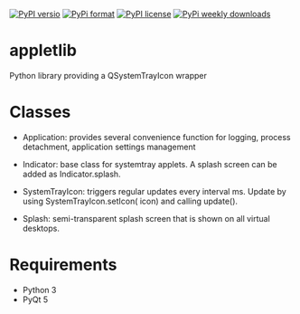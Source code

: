 [![PyPI versio](https://img.shields.io/pypi/v/appletlib)](https://pypi.org/project/appletlib/)
[![PyPi format](https://img.shields.io/pypi/format/appletlib)](https://pypi.org/project/appletlib/)
[![PyPI license](https://img.shields.io/pypi/l/appletlib)](https://pypi.org/project/appletlib/)
[![PyPi weekly downloads](https://img.shields.io/pypi/dw/appletlib)](https://pypi.org/project/appletlib/)

appletlib
==============

Python library providing a QSystemTrayIcon wrapper

Classes
=============

- Application: provides several convenience function for logging,
  process detachment, application settings management

- Indicator:  base class for systemtray applets. A splash
  screen can be added as Indicator.splash.

- SystemTrayIcon: triggers regular updates every interval ms. Update
  by using SystemTrayIcon.setIcon( icon) and calling update().

- Splash: semi-transparent splash screen that is shown on all virtual desktops.

Requirements
============

- Python 3
- PyQt 5
